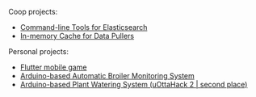 Coop projects:
* [Command-line Tools for Elasticsearch](es-tools)
* [In-memory Cache for Data Pullers](in-memory_cache_for_data_pullers)

Personal projects:
* [Flutter mobile game](inclex)
* [Arduino-based Automatic Broiler Monitoring System](https://github.com/fjtheknight/AutomaticBroilerMonitoringSystem)
* [Arduino-based Plant Watering System (uOttaHack 2 | second place)](https://devpost.com/software/powerplant)
